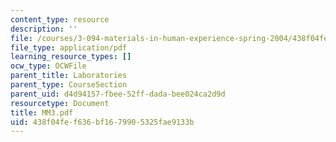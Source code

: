 ```yaml
---
content_type: resource
description: ''
file: /courses/3-094-materials-in-human-experience-spring-2004/438f04fef636bf1679905325fae9133b_MM3.pdf
file_type: application/pdf
learning_resource_types: []
ocw_type: OCWFile
parent_title: Laboratories
parent_type: CourseSection
parent_uid: d4d94157-fbee-52ff-dada-bee024ca2d9d
resourcetype: Document
title: MM3.pdf
uid: 438f04fe-f636-bf16-7990-5325fae9133b
---
```

